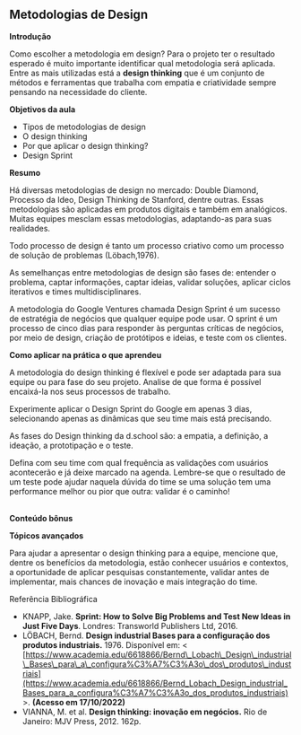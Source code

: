 ## Metodologias de Design

**Introdução**

Como escolher a metodologia em design? Para o projeto ter o resultado esperado é muito importante identificar qual metodologia será aplicada. Entre as mais utilizadas está a **design thinking** que é um conjunto de métodos e ferramentas que trabalha com empatia e criatividade sempre pensando na necessidade do cliente.

**Objetivos da aula**

-   Tipos de metodologias de design
-   O design thinking
-   Por que aplicar o design thinking?
-   Design Sprint

**Resumo**

Há diversas metodologias de design no mercado: Double Diamond, Processo da Ideo, Design Thinking de Stanford, dentre outras. Essas metodologias são aplicadas em produtos digitais e também em analógicos. Muitas equipes mesclam essas metodologias, adaptando-as para suas realidades.

Todo processo de design é tanto um processo criativo como um processo de solução de problemas (Löbach,1976).

As semelhanças entre metodologias de design são fases de: entender o problema, captar informações, captar ideias, validar soluções, aplicar ciclos iterativos e times multidisciplinares.

A metodologia do Google Ventures chamada Design Sprint é um sucesso de estratégia de negócios que qualquer equipe pode usar. O sprint é um processo de cinco dias para responder às perguntas críticas de negócios, por meio de design, criação de protótipos e ideias, e teste com os clientes.

**Como aplicar na prática o que aprendeu**

A metodologia do design thinking é flexível e pode ser adaptada para sua equipe ou para fase do seu projeto. Analise de que forma é possível encaixá-la nos seus processos de trabalho.

Experimente aplicar o Design Sprint do Google em apenas 3 dias, selecionando apenas as dinâmicas que seu time mais está precisando.

As fases do Design thinking da d.school são: a empatia, a definição, a ideação, a prototipação e o teste.

Defina com seu time com qual frequência as validações com usuários acontecerão e já deixe marcado na agenda. Lembre-se que o resultado de um teste pode ajudar naquela dúvida do time se uma solução tem uma performance melhor ou pior que outra: validar é o caminho!  
 

**Conteúdo bônus**

**Tópicos avançados**

Para ajudar a apresentar o design thinking para a equipe, mencione que, dentre os benefícios da metodologia, estão conhecer usuários e contextos, a oportunidade de aplicar pesquisas constantemente, validar antes de implementar, mais chances de inovação e mais integração do time.

Referência Bibliográfica

-   KNAPP, Jake. **Sprint: How to Solve Big Problems and Test New Ideas in Just Five Days**. Londres: Transworld Publishers Ltd, 2016.
-   LÖBACH, Bernd. **Design industrial Bases para a configuração dos produtos industriais.** 1976. Disponível em: < [https://www.academia.edu/6618866/Bernd\_Lobach\_Design\_industrial\_Bases\_para\_a\_configura%C3%A7%C3%A3o\_dos\_produtos\_industriais](https://www.academia.edu/6618866/Bernd_Lobach_Design_industrial_Bases_para_a_configura%C3%A7%C3%A3o_dos_produtos_industriais) >. **(Acesso em 17/10/2022)**
-   VIANNA, M. et al. **Design thinking: inovação em negócios.** Rio de Janeiro: MJV Press, 2012. 162p.